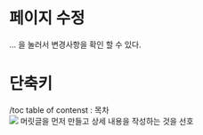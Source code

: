 # 페이지 수정 
... 을 눌러서 변경사항을 확인 할 수 있다.

# 단축키

/toc table of contenst : 목차  
![](/images/2021-08-29-00-57-42.png)
머릿글을 먼저 만들고 상세 내용을 작성하는 것을 선호